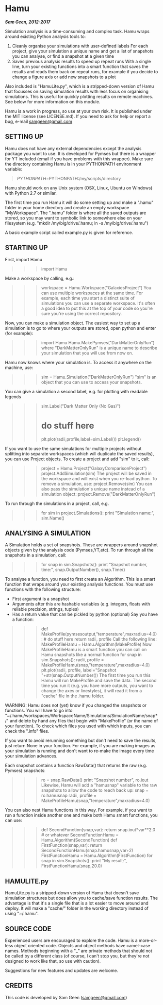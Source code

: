 Hamu
====

***Sam Geen, 2012-2017***

Simulation analysis is a time-consuming and complex task. Hamu wraps around existing Python analysis tools to:
1) Cleanly organise your simulations with user-defined labels
For each project, give your simulation a unique name and get a list of snapshots you can analyse, or find a snapshot at a given time
2) Saves previous analysis results to speed up repeat runs
With a single line, turn your existing functions into a smart function that saves the results and reads them back on repeat runs, for example if you decide to change a figure axis or add new snapshots to a plot

Also included is "HamuLite.py", which is a stripped-down version of Hamu that focusses on saving simulation results with less focus on organising simulations. This is useful for quickly plotting results on remote machines. See below for more information on this module.

Hamu is a work in progress, so use at your own risk. It is published under the MIT license (see LICENSE.md). If you need to ask for help or report a bug, e-mail samgeen@gmail.com

SETTING UP
----------

Hamu does not have any external dependencies except the analysis package you want to use. It is developed for Pymses but there is a wrapper for YT included (email if you have problems with this wrapper). Make sure the directory containing Hamu is in your PYTHONPATH environment variable:
> $PYTHONPATH=$PYTHONPATH:/my/scripts/directory

Hamu should work on any Unix system (OSX, Linux, Ubuntu on Windows) with Python 2.7 or similar.

The first time you run Hamu it will do some setting up and make a ".hamu" folder in your home directory and create an empty workspace "MyWorkspace". 
The ".hamu" folder is where all the saved outputs are stored, so you may want to symbolic link to somewhere else on your filesystem (e.g. "mkdir /my/big/drive/.hamu; ln -s /my/big/drive/.hamu")

A basic example script called example.py is given for reference.

STARTING UP
-----------

First, import Hamu
>>> import Hamu

Make a workspace by calling, e.g.:
>>> workspace = Hamu.Workspace("GalaxiesProject")
You can use multiple workspaces at the same time. For example, each time you start a distinct suite of simulations you can use a separate workspace. It's often a good idea to put this at the top of your code so you're sure you're using the correct repository.

Now, you can make a simulation object. The easiest way to set up a simulation is to go to where your outputs are stored, open python and enter (for example):
>>> import Hamu
>>> Hamu.MakePymses("DarkMatterOnlyRun")
where "DarkMatterOnlyRun" is a unique name to describe your simulation that you will use from now on.

Hamu now knows where your simulation is. To access it anywhere on the machine, use:
>>> sim = Hamu.Simulation("DarkMatterOnlyRun")
"sim" is an object that you can use to access your snapshots.

You can give a simulation a second label, e.g. for plotting with readable legends
>>> sim.Label("Dark Matter Only (No Gas)")
>>> # do stuff here
>>> plt.plot(radii,profile,label=sim.Label())
>>> plt.legend()

If you want to use the same simulations for multiple projects without splitting into separate workspaces (which will duplicate the saved results), you can use Project objects. To create a project and add "sim" to it, call:
>>> project = Hamu.Project("GalaxyComparisonProject")
>>> project.AddSimulation(sim)
The project will be saved in the workspace and will exist when you re-load python. To remove a simulation, use:
>>> project.Remove(sim)
You can also pass the simulation's unique name instead of a simulation object:
>>> project.Remove("DarkMatterOnlyRun")

To run through the simulations in a project, call, e.g.
>>> for sim in project.Simulations():
>>>     print "Simulation name:", sim.Name()

ANALYSING A SIMULATION
----------------------

A Simulation holds a set of snapshots. These are wrappers around snapshot objects given by the analysis code (Pymses,YT,etc). To run through all the snapshots in a simulation, call:
>>> for snap in sim.Snapshots():
>>>     print "Snapshot number, time:", snap.OutputNumber(), snap.Time()

To analyse a function, you need to first create an Algorithm. This is a smart function that wraps around your existing analysis functions. You must use functions with the following structure:
- First argument is a snapshot
- Arguments after this are hashable variables (e.g. integers, floats with reliable precision, strings, tuples)
- Has a return value that can be pickled by python (optional)
Say you have a function:
>>> def MakeProfile(pymsesoutput,"temperature",maxradius=4.0):
>>>     # do stuff here
>>>     return radii, profile
Call the following line:
>>> MakeProfileHamu = Hamu.Algorithm(MakeProfile)
Now MakeProfileHamu is a smart function you can call on Hamu snapshots like a normal function
>>> for snap in sim.Snapshots():
>>>     radii, profile = MakeProfileHamu(snap,"temperature",maxradius=4.0)
>>>     plt.plot(radii, profile, label="Snapshot "+str(snap.OutputNumber())
The first time you run this Hamu will run MakeProfile and save the data. The second time you run it (e.g. you have more outputs, you want to change the axes or linestyles), it will read it from a "cache" file in the .hamu folder.

WARNING: Hamu does not (yet) know if you changed the snapshots or functions. You will have to go into "~/.hamu/workspaces/WorkspaceName/Simulations/SimulationName/snap*/" and delete by hand any files that begin with "MakeProfile" (or the name of your function). To check which files you used with which inputs, you can check the ".info" files.

If you want to avoid rerunning something but don't need to save the results, just return None in your function. For example, if you are making images as your simulation is running and don't want to re-make the image every time your simulation advances.

Each snapshot contains a function RawData() that returns the raw (e.g. Pymses) snapshots:
>>> ro = snap.RawData()
>>> print "Snapshot number", ro.iout
Likewise, Hamu will add a "hamusnap" variable to the raw snapshots to allow the code to reach back up:
>>> snap = ro.hamusnap
>>> radii, profile = MakeProfileHamu(snap,"temperature",maxradius=4.0)

You can also nest Hamu functions in this way. For example, if you want to run a function inside another one and make both Hamu smart functions, you can use:
>>> def SecondFunction(snap,var):
>>>     return snap.iout*var**2.0 # or whatever
>>> SecondFunctionHamu = Hamu.Algorithm(SecondFunction)
>>> def FirstFunction(snap,var):
>>>     return SecondFunctionHamu(snap.hamusnap,var+2)
>>> FirstFunctionHamu = Hamu.Algorithm(FirstFunction)
>>> for snap in sim.Snapshots():
>>>     print "My result:", FirstFunctionHamu(snap,20.0)

HAMULITE.py
-----------

HamuLite.py is a stripped-down version of Hamu that doesn't save simulation structures but does allow you to cache/save function results. The advantage is that it's a single file that is a lot easier to move around and deploy. It will make a "cache/" folder in the working directory instead of using "~/.hamu".

SOURCE CODE
-----------

Experienced users are encouraged to explore the code. Hamu is a more-or-less object oriented code. Objects and object methods have camel-case names. Methods beginning with a "_" are private methods that should not be called by a different class (of course, I can't stop you, but they're not designed to work like that, so use with caution).

Suggestions for new features and updates are welcome.

CREDITS
-------

This code is developed by Sam Geen (samgeen@gmail.com)